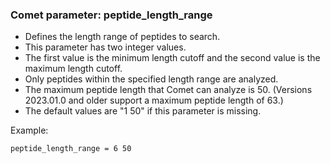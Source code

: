### Comet parameter: peptide_length_range

- Defines the length range of peptides to search. 
- This parameter has two integer values.
- The first value is the minimum length cutoff and the second value is
the maximum length cutoff.
- Only peptides within the specified length range are analyzed.
- The maximum peptide length that Comet can analyze is 50.
  (Versions 2023.01.0 and older support a maximum peptide length of 63.)
- The default values are "1 50" if this parameter is missing.

Example:
```
peptide_length_range = 6 50
```
